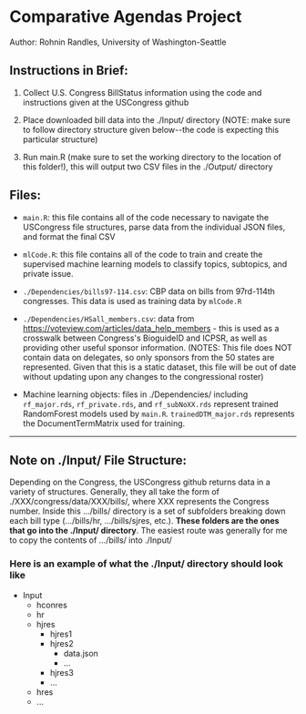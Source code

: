 # Comparative Agendas Project

Author: Rohnin Randles, University of Washington-Seattle

## Instructions in Brief:

   1. Collect U.S. Congress BillStatus information using the code and instructions given at the USCongress github

   2. Place downloaded bill data into the ./Input/ directory (NOTE: make sure to follow directory structure given below--the code is expecting this particular structure)

   3. Run main.R (make sure to set the working directory to the location of this folder!), this will output two CSV files in the ./Output/ directory

## Files:

   - `main.R`: this file contains all of the code necessary to navigate the USCongress file structures, parse data from the individual JSON files, and format the final CSV

   - `mlCode.R`: this file contains all of the code to train and create the supervised machine learning models to classify topics, subtopics, and private issue.

   - `./Dependencies/bills97-114.csv`: CBP data on bills from 97rd-114th congresses. This data is used as training data by `mlCode.R`

   - `./Dependencies/HSall_members.csv`: data from https://voteview.com/articles/data_help_members - this is used as a crosswalk between Congress's BioguideID and ICPSR, as well as providing other useful sponsor information. 
(NOTES: This file does NOT contain data on delegates, so only sponsors from the 50 states are represented. Given that this is a static dataset, this file will be out of date without updating upon any changes to the congressional roster)

   - Machine learning objects: files in ./Dependencies/ including `rf_major.rds`, `rf_private.rds`, and `rf_subNoXX.rds` represent trained RandomForest models used by `main.R`. `trainedDTM_major.rds` represents the DocumentTermMatrix used for training.

---

## Note on ./Input/ File Structure:

Depending on the Congress, the USCongress github returns data in a variety of structures. Generally, they all take the form of ./XXX/congress/data/XXX/bills/, where XXX represents the Congress number. Inside this .../bills/ directory is a set of subfolders breaking down each bill type (.../bills/hr, .../bills/sjres, etc.). **These folders are the ones that go into the ./Input/ directory**. The easiest route was generally for me to copy the contents of .../bills/ into ./Input/

### Here is an example of what the ./Input/ directory should look like

   - Input
      - hconres
      - hr
      - hjres
         - hjres1
         - hjres2
            - data.json
            - ...
         - hjres3
         - ...
      - hres
      - ...
